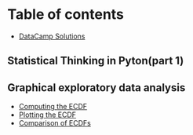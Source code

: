 # Table of contents

* [DataCamp Solutions](README.md)

## Statistical Thinking in Pyton\(part 1\) <a id="statisticalthinkinginpython"></a>

## Graphical exploratory data analysis

* [Computing the ECDF](graphical-exploratory-data-analysis/computing-the-ecdf.md)
* [Plotting the ECDF](graphical-exploratory-data-analysis/plotting-the-ecdf.md)
* [Comparison of ECDFs](graphical-exploratory-data-analysis/comparison-of-ecdfs.md)

